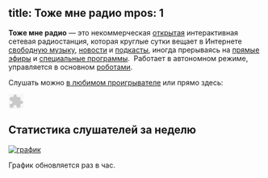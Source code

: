 title: Тоже мне радио
mpos: 1
---
**Тоже мне радио** — это некоммерческая [открытая][open] интерактивная сетевая
радиостанция, которая круглые сутки вещает в Интернете [свободную
музыку][music], [новости][news] и [подкасты][pc], иногда прерываясь на [прямые
эфиры](/live.html) и [специальные программы](/schedule.html).  Работает в
автономном режиме, управляется в основном [роботами][robots].

Слушать можно [в любимом проигрывателе](/player.html) или прямо здесь:

<div id="player">
<object classid="clsid:D27CDB6E-AE6D-11cf-96B8-444553540000" codebase="http://download.macromedia.com/pub/shockwave/cabs/flash/swflash.cab#version=10,0,0,0" width="30" height="30"><param name="movie" value="http://www.strangecube.com/audioplay/online/audioplay.swf?file=http://stream.tmradio.net:8180/live.mp3&amp;auto=no&amp;sendstop=yes&amp;repeat=0&amp;buttondir=http://www.strangecube.com/audioplay/online/alpha_buttons/negative&amp;bgcolor=0xffffff&amp;mode=playstop"><PARAM name="quality" value="high"><param name="wmode" value="transparent"><embed src="http://www.strangecube.com/audioplay/online/audioplay.swf?file=http://stream.tmradio.net:8180/live.mp3&amp;auto=no&amp;sendstop=yes&amp;repeat=0&amp;buttondir=http://www.strangecube.com/audioplay/online/alpha_buttons/negative&amp;bgcolor=0xffffff&amp;mode=playstop" quality=high wmode=transparent width="30" height="30" align="" type="application/x-shockwave-flash" pluginspage="http://www.macromedia.com/go/getflashplayer"></embed></object>
</div>

## Статистика слушателей за неделю

<a target="_blank" href="http://stream.tmradio.net/"><img src="http://stream.tmradio.net/listeners-week.png" alt="график"/></a>

График обновляется раз в час.

[listen]: http://stream.tmradio.net:8180/live.mp3.m3u
[log]: http://files.tmradio.net/listeners.csv
[news]: http://echo.msk.ru/news/
[open]: /open.html
[pc]: http://ru.wikipedia.org/wiki/Подкастинг
[music]: /music.html
[robots]: /robots.html
